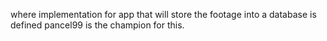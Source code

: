 where implementation for app that will store the footage into a database is defined
pancel99 is the champion for this.